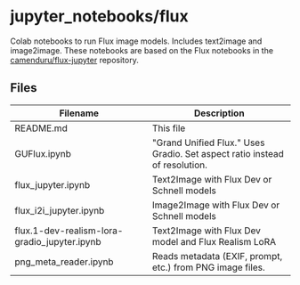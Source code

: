 # jupyter_notebooks/flux
Colab notebooks to run Flux image models. Includes text2image and image2image. These notebooks are based on the Flux notebooks in the [camenduru/flux-jupyter](https://github.com/camenduru/flux-jupyter) repository.

## Files
| Filename | Description | 
| --- | --- |
| README.md | This file |
| GUFlux.ipynb | "Grand Unified Flux." Uses Gradio. Set aspect ratio instead of resolution. |
| flux_jupyter.ipynb | Text2Image with Flux Dev or Schnell models |
| flux_i2i_jupyter.ipynb | Image2Image with Flux Dev or Schnell models |
| flux.1-dev-realism-lora-gradio_jupyter.ipynb | Text2Image with Flux Dev model and Flux Realism LoRA |
| png_meta_reader.ipynb | Reads metadata (EXIF, prompt, etc.) from PNG image files. |
